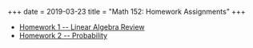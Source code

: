 +++
date = 2019-03-23
title = "Math 152: Homework Assignments"
+++

  * [Homework 1 -- Linear Algebra Review](https://www.thanghuynh.io/teaching/math152_spring19/Math152_HW1.pdf)  
  * [Homework 2 -- Probability](https://www.thanghuynh.io/teaching/math152_spring19/Math152_HW2.pdf)  
